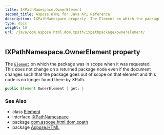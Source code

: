 ```yaml
---
title: IXPathNamespace.OwnerElement
second_title: Aspose.HTML for Java API Reference
description: IXPathNamespace property. The Element on which the package was in scope when it was requested. This does not change on a returned package node even if the document changes such that the package goes out of scope on that element and this node is no longer found there by XPath
type: docs
weight: 10
url: /java/com.aspose.html.dom.xpath/ixpathpackage/ownerelement/
---
```

## IXPathNamespace.OwnerElement property

The [`Element`](../../../com.aspose.html.dom/element/) on which the package was in scope when it was requested. This does not change on a returned package node even if the document changes such that the package goes out of scope on that element and this node is no longer found there by XPath.

```java
public Element OwnerElement { get; }
```

### See Also

* class [Element](../../../com.aspose.html.dom/element/)
* interface [IXPathNamespace](../)
* package [com.aspose.html.dom.xpath](../../ixpathpackage/)
* package [Aspose.HTML](../../../)
